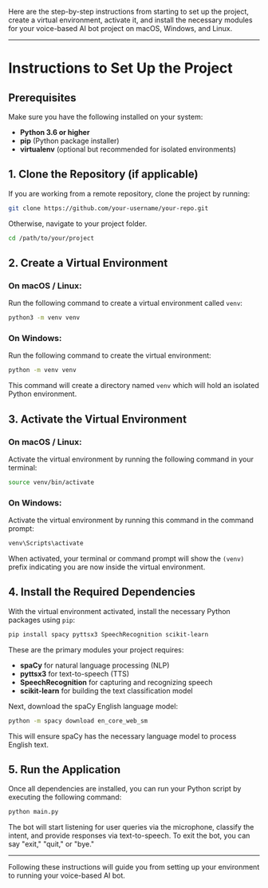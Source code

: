 Here are the step-by-step instructions from starting to set up the project, create a virtual environment, activate it, and install the necessary modules for your voice-based AI bot project on macOS, Windows, and Linux.

---

# Instructions to Set Up the Project

## Prerequisites

Make sure you have the following installed on your system:
- **Python 3.6 or higher**
- **pip** (Python package installer)
- **virtualenv** (optional but recommended for isolated environments)

## 1. Clone the Repository (if applicable)

If you are working from a remote repository, clone the project by running:

```bash
git clone https://github.com/your-username/your-repo.git
```

Otherwise, navigate to your project folder.

```bash
cd /path/to/your/project
```

## 2. Create a Virtual Environment

### On macOS / Linux:

Run the following command to create a virtual environment called `venv`:

```bash
python3 -m venv venv
```

### On Windows:

Run the following command to create the virtual environment:

```bash
python -m venv venv
```

This command will create a directory named `venv` which will hold an isolated Python environment.

## 3. Activate the Virtual Environment

### On macOS / Linux:

Activate the virtual environment by running the following command in your terminal:

```bash
source venv/bin/activate
```

### On Windows:

Activate the virtual environment by running this command in the command prompt:

```bash
venv\Scripts\activate
```

When activated, your terminal or command prompt will show the `(venv)` prefix indicating you are now inside the virtual environment.

## 4. Install the Required Dependencies

With the virtual environment activated, install the necessary Python packages using `pip`:

```bash
pip install spacy pyttsx3 SpeechRecognition scikit-learn
```

These are the primary modules your project requires:
- **spaCy** for natural language processing (NLP)
- **pyttsx3** for text-to-speech (TTS)
- **SpeechRecognition** for capturing and recognizing speech
- **scikit-learn** for building the text classification model

Next, download the spaCy English language model:

```bash
python -m spacy download en_core_web_sm
```

This will ensure spaCy has the necessary language model to process English text.

## 5. Run the Application

Once all dependencies are installed, you can run your Python script by executing the following command:

```bash
python main.py
```

The bot will start listening for user queries via the microphone, classify the intent, and provide responses via text-to-speech. To exit the bot, you can say "exit," "quit," or "bye."

---

Following these instructions will guide you from setting up your environment to running your voice-based AI bot.
